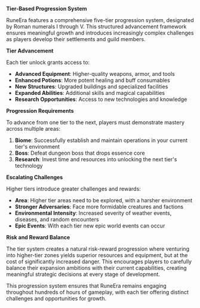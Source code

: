 **Tier-Based Progression System**

RuneEra features a comprehensive five-tier progression system, designated by Roman numerals I through V. 
This structured advancement framework ensures meaningful growth and introduces increasingly complex challenges as players develop their settlements and guild members.

**Tier Advancement**

Each tier unlock grants access to:
- **Advanced Equipment**: Higher-quality weapons, armor, and tools
- **Enhanced Potions**: More potent healing and buff consumables
- **New Structures**: Upgraded buildings and specialized facilities
- **Expanded Abilities**: Additional skills and magical capabilities
- **Research Opportunities**: Access to new technologies and knowledge

**Progression Requirements**

To advance from one tier to the next, players must demonstrate mastery across multiple areas:

1. **Biome**: Successfully establish and maintain operations in your current tier's environment
2. **Boss**: Defeat dungeon boss that drops essence core
3. **Research**: Invest time and resources into unlocking the next tier's technology

**Escalating Challenges**

Higher tiers introduce greater challenges and rewards:

- **Area**: Higher tier areas need to be explored, with a harsher environment
- **Stronger Adversaries**: Face more formidable creatures and factions
- **Environmental Intensity**: Increased severity of weather events, diseases, and random encounters
- **Epic Events**: With each tier new epic world events can occur

**Risk and Reward Balance**

The tier system creates a natural risk-reward progression where venturing into higher-tier zones yields superior resources and equipment, but at the cost of significantly increased danger.
This encourages players to carefully balance their expansion ambitions with their current capabilities, creating meaningful strategic decisions at every stage of development.

This progression system ensures that RuneEra remains engaging throughout hundreds of hours of gameplay, with each tier offering distinct challenges and opportunities for growth.
